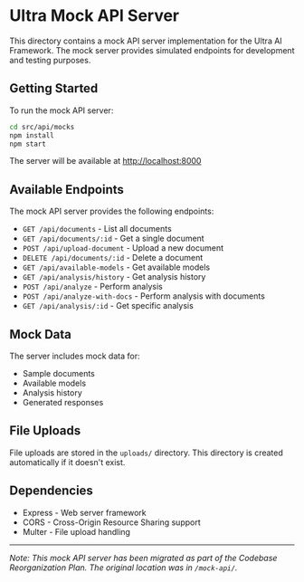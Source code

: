 # Ultra Mock API Server

This directory contains a mock API server implementation for the Ultra AI Framework. The mock server provides simulated endpoints for development and testing purposes.

## Getting Started

To run the mock API server:

```bash
cd src/api/mocks
npm install
npm start
```

The server will be available at <http://localhost:8000>

## Available Endpoints

The mock API server provides the following endpoints:

- `GET /api/documents` - List all documents
- `GET /api/documents/:id` - Get a single document
- `POST /api/upload-document` - Upload a new document
- `DELETE /api/documents/:id` - Delete a document
- `GET /api/available-models` - Get available models
- `GET /api/analysis/history` - Get analysis history
- `POST /api/analyze` - Perform analysis
- `POST /api/analyze-with-docs` - Perform analysis with documents
- `GET /api/analysis/:id` - Get specific analysis

## Mock Data

The server includes mock data for:

- Sample documents
- Available models
- Analysis history
- Generated responses

## File Uploads

File uploads are stored in the `uploads/` directory. This directory is created automatically if it doesn't exist.

## Dependencies

- Express - Web server framework
- CORS - Cross-Origin Resource Sharing support
- Multer - File upload handling

---

*Note: This mock API server has been migrated as part of the Codebase Reorganization Plan. The original location was in `/mock-api/`.*
